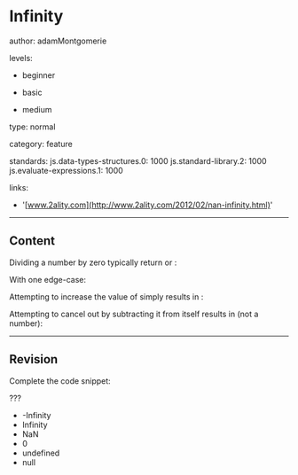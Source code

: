 # Infinity
author: adamMontgomerie

levels:

  - beginner

  - basic

  - medium

type: normal

category: feature

standards:
  js.data-types-structures.0: 1000
  js.standard-library.2: 1000
  js.evaluate-expressions.1: 1000 

links:

  - '[www.2ality.com](http://www.2ality.com/2012/02/nan-infinity.html)'

---
## Content

Dividing a number by zero typically return  or :

With one edge-case:


Attempting to increase the value of  simply results in :

Attempting to cancel out  by subtracting it from itself results in  (not a number):


---
## Revision

Complete the code snippet:

???

* -Infinity
* Infinity
* NaN
* 0
* undefined
* null
